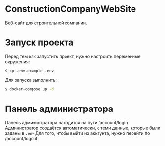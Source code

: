 # ConstructionCompanyWebSite
Веб-сайт для строительной компании.  

# Запуск проекта
Перед тем как запустить проект, нужно настроить переменные окружения:
```sh
$ cp .env.example .env
```
Для запуска выполнить:
```sh
$ docker-compose up -d
```

# Панель администратора
Панель администратора находится на пути /account/login  
Администратор создаётся автоматически, с теми данные, которые были заданы в `.env`
Для того, чтобы выйти из аккаунта, нужно перейти по /account/logout
